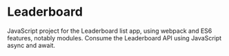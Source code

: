 # Leaderboard
JavaScript project for the Leaderboard list app, using webpack and ES6 features, notably modules. Consume the Leaderboard API using JavaScript async and await.
